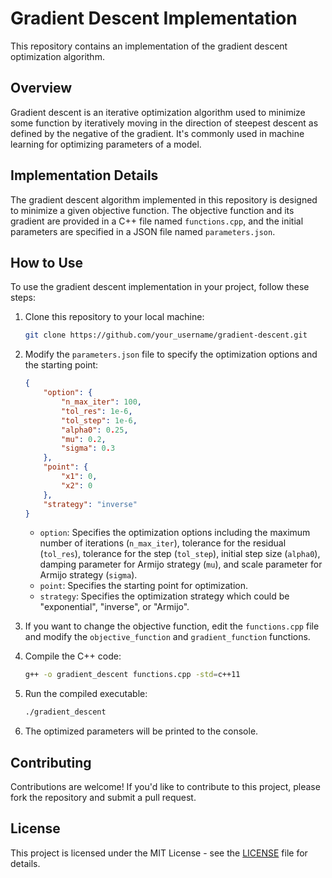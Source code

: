 # Gradient Descent Implementation

This repository contains an implementation of the gradient descent optimization algorithm.

## Overview

Gradient descent is an iterative optimization algorithm used to minimize some function by iteratively moving in the direction of steepest descent as defined by the negative of the gradient. It's commonly used in machine learning for optimizing parameters of a model.

## Implementation Details

The gradient descent algorithm implemented in this repository is designed to minimize a given objective function. The objective function and its gradient are provided in a C++ file named `functions.cpp`, and the initial parameters are specified in a JSON file named `parameters.json`.

## How to Use

To use the gradient descent implementation in your project, follow these steps:

1. Clone this repository to your local machine:

    ```bash
    git clone https://github.com/your_username/gradient-descent.git
    ```

2. Modify the `parameters.json` file to specify the optimization options and the starting point:

    ```json
    {
        "option": {
            "n_max_iter": 100,
            "tol_res": 1e-6,
            "tol_step": 1e-6,
            "alpha0": 0.25,
            "mu": 0.2,
            "sigma": 0.3
        },
        "point": {
            "x1": 0,
            "x2": 0
        },
        "strategy": "inverse"
    }
    ```

    - `option`: Specifies the optimization options including the maximum number of iterations (`n_max_iter`), tolerance for the residual (`tol_res`), tolerance for the step (`tol_step`), initial step size (`alpha0`), damping parameter for Armijo strategy (`mu`), and scale parameter for Armijo strategy (`sigma`).
    - `point`: Specifies the starting point for optimization.
    - `strategy`: Specifies the optimization strategy which could be "exponential", "inverse", or "Armijo".

3. If you want to change the objective function, edit the `functions.cpp` file and modify the `objective_function` and `gradient_function` functions.

4. Compile the C++ code:

    ```bash
    g++ -o gradient_descent functions.cpp -std=c++11
    ```

5. Run the compiled executable:

    ```bash
    ./gradient_descent
    ```

6. The optimized parameters will be printed to the console.

## Contributing

Contributions are welcome! If you'd like to contribute to this project, please fork the repository and submit a pull request.

## License

This project is licensed under the MIT License - see the [LICENSE](LICENSE) file for details.
